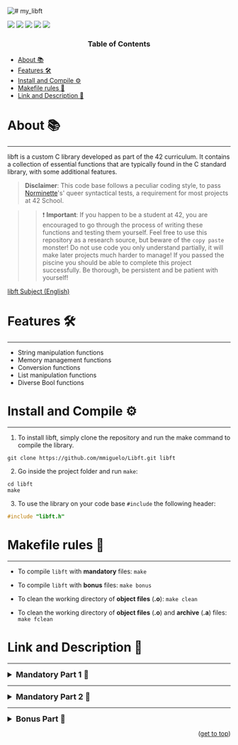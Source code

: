 ![# my_libft](https://github.com/mmiguelo/42_project_badges/blob/main/covers/cover-libft-bonus.png)

<p>
    <img src="https://img.shields.io/badge/score-125%20%2F%20100-success?style=for-the-badge" />
    <img src="https://img.shields.io/github/repo-size/mmiguelo/Libft?style=for-the-badge&logo=github">
    <img src="https://img.shields.io/github/languages/count/mmiguelo/Libft?style=for-the-badge&logo=" />
    <img src="https://img.shields.io/github/languages/top/mmiguelo/Libft?style=for-the-badge" />
    <img src="https://img.shields.io/github/last-commit/mmiguelo/Libft?style=for-the-badge" />
</p>


<h3 align=center>Table of Contents</h3>

<!-- mtoc-start -->

* [About 📚](#about-)
* [Features 🛠️](#features-)
* [Install and Compile ⚙️](#installation-)
* [Makefile rules 🔧](#makefile-rules-)
* [Link and Description 🔗](#link-and-description)


<!-- mtoc-end -->

<div/>



<div align=left>


# About 📚
___
libft is a custom C library developed as part of the 42 curriculum. It contains a collection of essential functions that are typically found in the C standard library, with some additional features.

> **Disclaimer**: This code base follows a peculiar coding style, to pass [Norminette](https://github.com/42School/norminette)'s' queer syntactical tests, a requirement for most projects at 42 School.

>> ❗ **Important**: If you happen to be a student at 42, you are encouraged to go through the process of writing these functions and testing them yourself. Feel free to use this repository as a research source, but beware of the `copy paste` monster! Do not use code you only understand partially, it will make later projects much harder to manage! If you passed the piscine you should be able to complete this project successfully. Be thorough, be persistent and be patient with yourself!

[libft Subject (English)](/libft.en.subject.pdf)

# Features 🛠️
___
- String manipulation functions
- Memory management functions
- Conversion functions
- List manipulation functions
- Diverse Bool functions

# Install and Compile ⚙️
___
1. To install libft, simply clone the repository and run the make command to compile the library.

```
git clone https://github.com/mmiguelo/Libft.git libft
```

2. Go inside the project folder and run `make`:

```
cd libft
make
```

3. To use the library on your code base `#include` the following header:

```c
#include "libft.h"
```

# Makefile rules 🔧
___
- To compile `libft` with **mandatory** files: `make`

- To compile `libft` with **bonus** files: `make bonus`

- To clean the working directory of **object files** (**.o**): `make clean`

- To clean the working directory of **object files** (**.o**) and **archive** (**.a**) files: `make fclean`

# Link and Description 🔗
___
<details>
	<summary style="font-size: 18px; font-weight: bold;">Mandatory Part 1 📝</summary>
<ul>
	
| Functions | Description |
| --------------- | --------------- |
| [ft_isalpha](https://github.com/mmiguelo/Libft/blob/main/ft_isalpha.c) | Checks if the character is alphabetic (a-z, A-Z). |
| [ft_isdigit](https://github.com/mmiguelo/Libft/blob/main/ft_isdigit.c) | Checks if the character is a digit (0-9). |
| [ft_isalnum](https://github.com/mmiguelo/Libft/blob/main/ft_isalnum.c) | Checks if the character is alphanumeric (a-z, A-Z, 0-9). |
| [ft_isascii](https://github.com/mmiguelo/Libft/blob/main/ft_isascii.c) | Checks if the character is a valid ASCII character (0-127). |
| [ft_isprint](https://github.com/mmiguelo/Libft/blob/main/ft_isprint.c) | Checks if the character is printable (space, punctuation, numbers, and letters). |
| [ft_strlen](https://github.com/mmiguelo/Libft/blob/main/ft_strlen.c) | Returns the length of a string (excluding the null terminator). |
| [ft_strlcpy](https://github.com/mmiguelo/Libft/blob/main/ft_strlcpy.c) | Copies a string into a buffer with a size limit, ensuring it’s null-terminated. |
| [ft_strlcat](https://github.com/mmiguelo/Libft/blob/main/ft_strlcat.c) | Appends a string to another with a size limit, ensuring it’s null-terminated. |
| [ft_strchr](https://github.com/mmiguelo/Libft/blob/main/ft_strchr.c) | Finds the first occurrence of a character in a string. |
| [ft_strrchr](https://github.com/mmiguelo/Libft/blob/main/ft_strrchr.c) | Finds the last occurrence of a character in a string. |
| [ft_strncmp](https://github.com/mmiguelo/Libft/blob/main/ft_strncmp.c) | Compares two strings up to a given number of characters. |
| [ft_strnstr](https://github.com/mmiguelo/Libft/blob/main/ft_strnstr.c) | Finds the first occurrence of a substring in a string, up to a given length. |
| [ft_bzero](https://github.com/mmiguelo/Libft/blob/main/ft_bzero.c) | Sets a block of memory to zero (clears memory). |
| [ft_calloc](https://github.com/mmiguelo/Libft/blob/main/ft_calloc.c) | Allocates memory and sets it to zero. |
| [ft_strdup](https://github.com/mmiguelo/Libft/blob/main/ft_strdup.c) | Duplicates a string by allocating memory and copying the string into it. |
| [ft_memset](https://github.com/mmiguelo/Libft/blob/main/ft_memset.c) | Fills a block of memory with a specific byte. |
| [ft_memcpy](https://github.com/mmiguelo/Libft/blob/main/ft_memcpy.c) | Copies a block of memory from one location to another. |
| [ft_memmove](https://github.com/mmiguelo/Libft/blob/main/ft_memmove.c) | Moves a block of memory from one location to another, handling overlapping memory regions. |
| [ft_memchr](https://github.com/mmiguelo/Libft/blob/main/ft_memchr.c) | Finds the first occurrence of a byte in a block of memory. |
| [ft_memcmp](https://github.com/mmiguelo/Libft/blob/main/ft_memcmp.c) | Compares two blocks of memory byte by byte. |
| [ft_toupper](https://github.com/mmiguelo/Libft/blob/main/ft_toupper.c) | Converts a lowercase character to uppercase. |
| [ft_tolower](https://github.com/mmiguelo/Libft/blob/main/ft_tolower.c) | Converts an uppercase character to lowercase. |
| [ft_atoi](https://github.com/mmiguelo/Libft/blob/main/ft_atoi.c) | Converts a string to an integer, handling optional white spaces and signs. |


</details>

___

<details>
	<summary style="font-size: 18px; font-weight: bold;">Mandatory Part 2 📝</summary>
	<ul>
	
| Functions | Description |
| --------------- | --------------- |
| [ft_substr](https://github.com/mmiguelo/Libft/blob/main/ft_substr.c) | Allocates and returns a substring from a string, starting at a specified index and having a limit. |
| [ft_strjoin](https://github.com/mmiguelo/Libft/blob/main/ft_strjoin.c) | Allocates and returns a new string by concatenating two strings. |
| [ft_strtrim](https://github.com/mmiguelo/Libft/blob/main/ft_strtrim.c) | Allocates and returns a new string, trimming the specified characters from both ends of a string. |
| [ft_split](https://github.com/mmiguelo/Libft/blob/main/ft_split.c) | Allocates and returns an array of strings by splitting a string at a given delimiter. |
| [ft_itoa](https://github.com/mmiguelo/Libft/blob/main/ft_itoa.c) | Converts an integer to a string representation. |
| [ft_strmapi](https://github.com/mmiguelo/Libft/blob/main/ft_strmapi.c) | Applies a function to each character of a string and returns a new string with the results. |
| [ft_striteri](https://github.com/mmiguelo/Libft/blob/main/ft_striteri.c) | Applies a function to each character of a string (with index) for side effects. |
| [ft_putchar_fd](https://github.com/mmiguelo/Libft/blob/main/ft_putchar_fd.c) | Writes a character to a given file descriptor. |
| [ft_putstr_fd](https://github.com/mmiguelo/Libft/blob/main/ft_putstr_fd.c) | Writes a string to a given file descriptor. |
| [ft_putendl_fd](https://github.com/mmiguelo/Libft/blob/main/ft_putendl_fd.c) | Writes a string followed by a newline to a given file descriptor. |
| [ft_putnbr_fd](https://github.com/mmiguelo/Libft/blob/main/ft_putnbr_fd.c) | Writes an integer as a string to a given file descriptor. |


</details>

___

<details>
	<summary style="font-size: 18px; font-weight: bold;">Bonus Part 📝</summary>
	<ul>

| Functions| Description|
| --------------- | --------------- |
| [ft_lstnew](https://github.com/mmiguelo/Libft/blob/main/ft_lstnew.c) | Creates a new list element (node) with the given content.|
| [ft_lstadd_front](https://github.com/mmiguelo/Libft/blob/main/ft_lstadd_front.c) | Adds a new element to the beginning of the list.|
| [ft_lstsize](https://github.com/mmiguelo/Libft/blob/main/ft_lstsize.c) | Returns the size (number of elements) of the list.|
| [ft_lstlast](https://github.com/mmiguelo/Libft/blob/main/ft_lstlast.c) | Returns the last element (node) of the list.|
| [ft_lstadd_back](https://github.com/mmiguelo/Libft/blob/main/ft_lstadd_back.c) | Adds a new element to the end of the list.|
| [ft_lstdelone](https://github.com/mmiguelo/Libft/blob/main/ft_lstdelone.c) | Deletes a single list element (node) and frees its memory.|
| [ft_lstclear](https://github.com/mmiguelo/Libft/blob/main/ft_lstclear.c) | Deletes all elements of the list and frees their memory.|
| [ft_lstiter](https://github.com/mmiguelo/Libft/blob/main/ft_lstiter.c) | Iterates over the list and applies a function to each element.|
| [ft_lstmap](https://github.com/mmiguelo/Libft/blob/main/ft_lstmap.c) | Iterates over the list and applies a function to each element, creating a new list with the results.|


</details>

<p align="right">(<a href="#readme-top">get to top</a>)</p>
